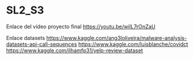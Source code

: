 # SL2_S3


Enlace del vídeo proyecto final
https://youtu.be/wiIL7rOnZaU 


Enlace datasets
https://www.kaggle.com/ang3loliveira/malware-analysis-datasets-api-call-sequences
https://www.kaggle.com/luisblanche/covidct
https://www.kaggle.com/ilhamfp31/yelp-review-dataset

